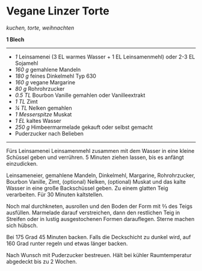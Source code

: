 # Vegane Linzer Torte

*kuchen, torte, weihnachten*

**1 Blech**

---

- *1* Leinsamenei (3 EL warmes Wasser + 1 EL Leinsamenmehl) oder 2-3 EL Sojamehl
- *160 g* gemahlene Mandeln
- *180 g* feines Dinkelmehl Typ 630
- *160 g* vegane Margarine
- *80 g* Rohrohrzucker
- *0.5 TL* Bourbon Vanille gemahlen oder Vanilleextrakt
- *1 TL* Zimt
- *¼ TL* Nelken gemahlen
- *1 Messerspitze* Muskat
- *1 EL* kaltes Wasser
- *250 g* Himbeermarmelade gekauft oder selbst gemacht
- Puderzucker nach Belieben

---

Fürs Leinsamenei Leinsamenmehl zusammen mit dem Wasser in eine kleine Schüssel geben und verrühren. 5 Minuten ziehen
lassen, bis es anfängt einzudicken.

Leinsameneier, gemahlene Mandeln, Dinkelmehl, Margarine, Rohrohrzucker, Bourbon Vanille, Zimt, (optional) Nelken,
(optional) Muskat und das kalte Wasser in eine große Backschüssel geben. Zu einem glatten Teig verarbeiten. Für 30
Minuten kaltstellen.

Noch mal durchkneten, ausrollen und den Boden der Form mit ⅔ des Teigs ausfüllen. Marmelade darauf verstreichen, dann
den restlichen Teig in Streifen oder in lustig ausgestochenen Formen darauflegen. Sterne machen sich hübsch.

Bei 175 Grad 45 Minuten backen. Falls die Deckschicht zu dunkel wird, auf 160 Grad runter regeln und etwas länger
backen.

Nach Wunsch mit Puderzucker bestreuen. Hält bei kühler Raumtemperatur abgedeckt bis zu 2 Wochen.
